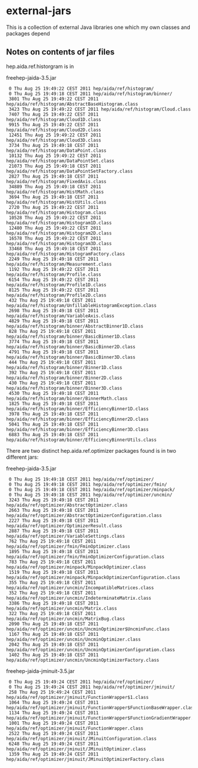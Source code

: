 # external-jars
This is a collection of external Java libraries one which my own classes and packages depend

## Notes on contents of jar files

hep.aida.ref.historgram is in

freehep-jaida-3.5.jar

     0 Thu Aug 25 19:49:22 CEST 2011 hep/aida/ref/histogram/
     0 Thu Aug 25 19:49:18 CEST 2011 hep/aida/ref/histogram/binner/
     3801 Thu Aug 25 19:49:22 CEST 2011 hep/aida/ref/histogram/AbstractBaseHistogram.class
     3423 Thu Aug 25 19:49:22 CEST 2011 hep/aida/ref/histogram/Cloud.class
     7407 Thu Aug 25 19:49:22 CEST 2011 hep/aida/ref/histogram/Cloud1D.class
     9915 Thu Aug 25 19:49:22 CEST 2011 hep/aida/ref/histogram/Cloud2D.class
     12451 Thu Aug 25 19:49:22 CEST 2011 hep/aida/ref/histogram/Cloud3D.class
     3734 Thu Aug 25 19:49:18 CEST 2011 hep/aida/ref/histogram/DataPoint.class
     10132 Thu Aug 25 19:49:22 CEST 2011 hep/aida/ref/histogram/DataPointSet.class
     21073 Thu Aug 25 19:49:18 CEST 2011 hep/aida/ref/histogram/DataPointSetFactory.class
     2827 Thu Aug 25 19:49:18 CEST 2011 hep/aida/ref/histogram/FixedAxis.class
     34889 Thu Aug 25 19:49:18 CEST 2011 hep/aida/ref/histogram/HistMath.class
     3694 Thu Aug 25 19:49:18 CEST 2011 hep/aida/ref/histogram/HistUtils.class
     2720 Thu Aug 25 19:49:22 CEST 2011 hep/aida/ref/histogram/Histogram.class
     10528 Thu Aug 25 19:49:22 CEST 2011 hep/aida/ref/histogram/Histogram1D.class
     12480 Thu Aug 25 19:49:22 CEST 2011 hep/aida/ref/histogram/Histogram2D.class
     16578 Thu Aug 25 19:49:22 CEST 2011 hep/aida/ref/histogram/Histogram3D.class
     33468 Thu Aug 25 19:49:18 CEST 2011 hep/aida/ref/histogram/HistogramFactory.class
     2249 Thu Aug 25 19:49:18 CEST 2011 hep/aida/ref/histogram/Measurement.class
     1192 Thu Aug 25 19:49:22 CEST 2011 hep/aida/ref/histogram/Profile.class
     6154 Thu Aug 25 19:49:22 CEST 2011 hep/aida/ref/histogram/Profile1D.class
     8125 Thu Aug 25 19:49:22 CEST 2011 hep/aida/ref/histogram/Profile2D.class
     432 Thu Aug 25 19:49:18 CEST 2011 hep/aida/ref/histogram/UnfillableHistogramException.class
     2698 Thu Aug 25 19:49:18 CEST 2011 hep/aida/ref/histogram/VariableAxis.class
     4829 Thu Aug 25 19:49:18 CEST 2011 hep/aida/ref/histogram/binner/AbstractBinner1D.class
     828 Thu Aug 25 19:49:18 CEST 2011 hep/aida/ref/histogram/binner/BasicBinner1D.class
     3774 Thu Aug 25 19:49:18 CEST 2011 hep/aida/ref/histogram/binner/BasicBinner2D.class
     4791 Thu Aug 25 19:49:18 CEST 2011 hep/aida/ref/histogram/binner/BasicBinner3D.class
     444 Thu Aug 25 19:49:18 CEST 2011 hep/aida/ref/histogram/binner/Binner1D.class
     392 Thu Aug 25 19:49:18 CEST 2011 hep/aida/ref/histogram/binner/Binner2D.class
     430 Thu Aug 25 19:49:18 CEST 2011 hep/aida/ref/histogram/binner/Binner3D.class
     4530 Thu Aug 25 19:49:18 CEST 2011 hep/aida/ref/histogram/binner/BinnerMath.class
     1825 Thu Aug 25 19:49:18 CEST 2011 hep/aida/ref/histogram/binner/EfficiencyBinner1D.class
     3978 Thu Aug 25 19:49:18 CEST 2011 hep/aida/ref/histogram/binner/EfficiencyBinner2D.class
     5041 Thu Aug 25 19:49:18 CEST 2011 hep/aida/ref/histogram/binner/EfficiencyBinner3D.class
     6883 Thu Aug 25 19:49:18 CEST 2011 hep/aida/ref/histogram/binner/EfficiencyBinnerUtils.class


There are two distinct hep.aida.ref.optimizer packages found is in two different jars:

freehep-jaida-3.5.jar

     0 Thu Aug 25 19:49:18 CEST 2011 hep/aida/ref/optimizer/
     0 Thu Aug 25 19:49:18 CEST 2011 hep/aida/ref/optimizer/fmin/
     0 Thu Aug 25 19:49:18 CEST 2011 hep/aida/ref/optimizer/minpack/
     0 Thu Aug 25 19:49:18 CEST 2011 hep/aida/ref/optimizer/uncmin/
     3243 Thu Aug 25 19:49:18 CEST 2011 hep/aida/ref/optimizer/AbstractOptimizer.class
     2663 Thu Aug 25 19:49:18 CEST 2011 hep/aida/ref/optimizer/AbstractOptimizerConfiguration.class
     2227 Thu Aug 25 19:49:18 CEST 2011 hep/aida/ref/optimizer/OptimizerResult.class
     2887 Thu Aug 25 19:49:18 CEST 2011 hep/aida/ref/optimizer/VariableSettings.class
     762 Thu Aug 25 19:49:18 CEST 2011 hep/aida/ref/optimizer/fmin/FminOptimizer.class
     1895 Thu Aug 25 19:49:18 CEST 2011 hep/aida/ref/optimizer/fmin/FminOptimizerConfiguration.class
     783 Thu Aug 25 19:49:18 CEST 2011 hep/aida/ref/optimizer/minpack/MinpackOptimizer.class
     1519 Thu Aug 25 19:49:18 CEST 2011 hep/aida/ref/optimizer/minpack/MinpackOptimizerConfiguration.class
     355 Thu Aug 25 19:49:18 CEST 2011 hep/aida/ref/optimizer/uncmin/IncompatibleMatrices.class
     352 Thu Aug 25 19:49:18 CEST 2011 hep/aida/ref/optimizer/uncmin/IndeterminateMatrix.class
     3386 Thu Aug 25 19:49:18 CEST 2011 hep/aida/ref/optimizer/uncmin/Matrix.class
     322 Thu Aug 25 19:49:18 CEST 2011 hep/aida/ref/optimizer/uncmin/MatrixBug.class
     2090 Thu Aug 25 19:49:18 CEST 2011 hep/aida/ref/optimizer/uncmin/UncminOptimizer$UncminFunc.class
     1167 Thu Aug 25 19:49:18 CEST 2011 hep/aida/ref/optimizer/uncmin/UncminOptimizer.class
     2042 Thu Aug 25 19:49:18 CEST 2011 hep/aida/ref/optimizer/uncmin/UncminOptimizerConfiguration.class
     1402 Thu Aug 25 19:49:18 CEST 2011 hep/aida/ref/optimizer/uncmin/UncminOptimizerFactory.class

freehep-jaida-jminuit-3.5.jar

     0 Thu Aug 25 19:49:24 CEST 2011 hep/aida/ref/optimizer/
     0 Thu Aug 25 19:49:24 CEST 2011 hep/aida/ref/optimizer/jminuit/
     258 Thu Aug 25 19:49:24 CEST 2011 hep/aida/ref/optimizer/jminuit/FunctionWrapper$1.class
     1064 Thu Aug 25 19:49:24 CEST 2011 hep/aida/ref/optimizer/jminuit/FunctionWrapper$FunctionBaseWrapper.class
     1134 Thu Aug 25 19:49:24 CEST 2011 hep/aida/ref/optimizer/jminuit/FunctionWrapper$FunctionGradientWrapper.class
     1001 Thu Aug 25 19:49:24 CEST 2011 hep/aida/ref/optimizer/jminuit/FunctionWrapper.class
     2522 Thu Aug 25 19:49:24 CEST 2011 hep/aida/ref/optimizer/jminuit/JMinuitConfiguration.class
     6248 Thu Aug 25 19:49:24 CEST 2011 hep/aida/ref/optimizer/jminuit/JMinuitOptimizer.class
     1359 Thu Aug 25 19:49:24 CEST 2011 hep/aida/ref/optimizer/jminuit/JMinuitOptimizerFactory.class
